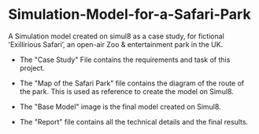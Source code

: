 # Simulation-Model-for-a-Safari-Park

A Simulation model created on simul8 as a case study, for fictional 'Exillirious Safari’, an open-air  Zoo & entertainment park in the UK. 

- The "Case Study" File contains the requirements and task of this project.

- The "Map of the Safari Park" file contains the diagram of the route of the park. This is used as reference to create the model on Simul8.

- The "Base Model" image is the final model created on Simul8.

- The "Report" file contains all the technical details and the final results.
